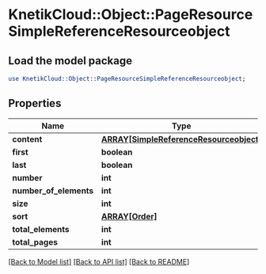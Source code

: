 # KnetikCloud::Object::PageResourceSimpleReferenceResourceobject

## Load the model package
```perl
use KnetikCloud::Object::PageResourceSimpleReferenceResourceobject;
```

## Properties
Name | Type | Description | Notes
------------ | ------------- | ------------- | -------------
**content** | [**ARRAY[SimpleReferenceResourceobject]**](SimpleReferenceResourceobject.md) |  | [optional] 
**first** | **boolean** |  | [optional] 
**last** | **boolean** |  | [optional] 
**number** | **int** |  | [optional] 
**number_of_elements** | **int** |  | [optional] 
**size** | **int** |  | [optional] 
**sort** | [**ARRAY[Order]**](Order.md) |  | [optional] 
**total_elements** | **int** |  | [optional] 
**total_pages** | **int** |  | [optional] 

[[Back to Model list]](../README.md#documentation-for-models) [[Back to API list]](../README.md#documentation-for-api-endpoints) [[Back to README]](../README.md)


